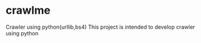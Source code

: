 # crawlme
Crawler using python(urllib,bs4)
This project is intended to develop crawler using python 
